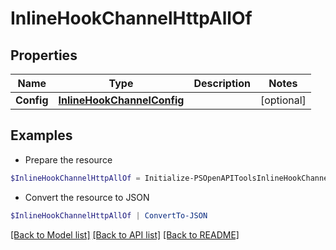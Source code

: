 # InlineHookChannelHttpAllOf
## Properties

Name | Type | Description | Notes
------------ | ------------- | ------------- | -------------
**Config** | [**InlineHookChannelConfig**](InlineHookChannelConfig.md) |  | [optional] 

## Examples

- Prepare the resource
```powershell
$InlineHookChannelHttpAllOf = Initialize-PSOpenAPIToolsInlineHookChannelHttpAllOf  -Config null
```

- Convert the resource to JSON
```powershell
$InlineHookChannelHttpAllOf | ConvertTo-JSON
```

[[Back to Model list]](../README.md#documentation-for-models) [[Back to API list]](../README.md#documentation-for-api-endpoints) [[Back to README]](../README.md)

